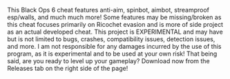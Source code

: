 This Black Ops 6 cheat features anti-aim, spinbot, aimbot, streamproof esp/walls, and much much more! Some features may be missing/broken as this cheat focuses primarily on Ricochet evasion and is more of side project as an actual developed cheat.
This project is EXPERIMENTAL and may have but is not limited to bugs, crashes, compatibility issues, detection issues, and more. I am not responsible for any damages incurred by the use of this program, as it is experimental and to be used at your own risk!
That being said, are you ready to level up your gameplay? Download now from the Releases tab on the right side of the page!
